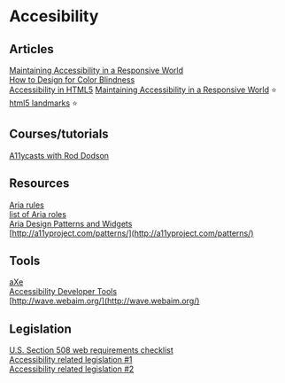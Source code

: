 # Accesibility

## Articles
[Maintaining Accessibility in a Responsive World](https://www.filamentgroup.com/lab/accessible-responsive.html)  
[How to Design for Color Blindness](https://medium.theuxblog.com/how-to-design-for-color-blindness-a6f083b08e12#.cqtkxdwtp)  
[Accessibility in HTML5](http://www.clarissapeterson.com/2012/11/html5-accessibility/)
[Maintaining Accessibility in a Responsive World](https://www.filamentgroup.com/lab/accessible-responsive.html)  :star:  
[html5 landmarks](https://dequeuniversity.com/assets/html/jquery-summit/html5/slides/landmarks.html) :star:

## Courses/tutorials
[A11ycasts with Rod Dodson](https://www.youtube.com/playlist?list=PLNYkxOF6rcICWx0C9LVWWVqvHlYJyqw7g)  

## Resources
[Aria rules](http://w3c.github.io/aria-in-html/#rule1)  
[list of Aria roles](https://www.w3.org/TR/wai-aria/roles#widget_roles)  
[Aria Design Patterns and Widgets](https://www.w3.org/TR/wai-aria-practices-1.1/#aria_ex)  
[http://a11yproject.com/patterns/](http://a11yproject.com/patterns/)  

## Tools
[aXe](https://chrome.google.com/webstore/detail/axe/lhdoppojpmngadmnindnejefpokejbdd)  
[Accessibility Developer Tools](https://chrome.google.com/webstore/detail/accessibility-developer-t/fpkknkljclfencbdbgkenhalefipecmb)  
[http://wave.webaim.org/](http://wave.webaim.org/)

## Legislation

[U.S. Section 508 web requirements checklist](http://webaim.org/standards/508/checklist)  
[Accessibility related legislation #1](https://en.wikipedia.org/wiki/Web_accessibility)  
[Accessibility related legislation #2](http://jimthatcher.com/book2/chapter17.html)
